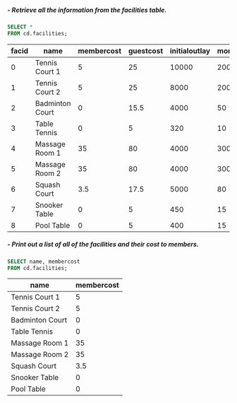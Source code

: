 ##### - Retrieve all the information from the facilities table.
```sql
SELECT *
FROM cd.facilities;
```
|facid|name           |membercost|guestcost|initialoutlay|monthlymaintenance|
|-----|---------------|----------|---------|-------------|------------------|
|0    |Tennis Court 1 |5         |25       |10000        |200               |
|1    |Tennis Court 2 |5         |25       |8000         |200               |
|2    |Badminton Court|0         |15.5     |4000         |50                |
|3    |Table Tennis   |0         |5        |320          |10                |
|4    |Massage Room 1 |35        |80       |4000         |3000              |
|5    |Massage Room 2 |35        |80       |4000         |3000              |
|6    |Squash Court   |3.5       |17.5     |5000         |80                |
|7    |Snooker Table  |0         |5        |450          |15                |
|8    |Pool Table     |0         |5        |400          |15                |

##### - Print out a list of all of the facilities and their cost to members.
```sql
SELECT name, membercost
FROM cd.facilities;
```
|name           |membercost|
|---------------|----------|
|Tennis Court 1 |5         |
|Tennis Court 2 |5         |
|Badminton Court|0         |
|Table Tennis   |0         |
|Massage Room 1 |35        |
|Massage Room 2 |35        |
|Squash Court   |3.5       |
|Snooker Table  |0         |
|Pool Table     |0         |
